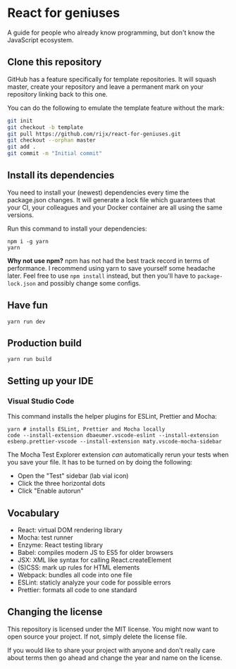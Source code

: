 # React for geniuses

A guide for people who already know programming, but don't know the JavaScript ecosystem.

## Clone this repository

GitHub has a feature specifically for template repositories. It will squash master, create your repository and leave a permanent mark on your repository linking back to this one.

You can do the following to emulate the template feature without the mark:

```bash
git init
git checkout -b template
git pull https://github.com/rijx/react-for-geniuses.git
git checkout --orphan master
git add .
git commit -m "Initial commit"
```

## Install its dependencies

You need to install your (newest) dependencies every time the package.json changes. It will generate a lock file which guarantees that your CI, your colleagues and your Docker container are all using the same versions.

Run this command to install your dependencies:

```
npm i -g yarn
yarn
```

**Why not use npm?** npm has not had the best track record in terms of performance. I recommend using yarn to save yourself some headache later. Feel free to use `npm install` instead, but then you'll have to `package-lock.json` and possibly change some configs.

## Have fun

```
yarn run dev
```

## Production build

```
yarn run build
```

## Setting up your IDE

### Visual Studio Code

This command installs the helper plugins for ESLint, Prettier and Mocha:

```
yarn # installs ESLint, Prettier and Mocha locally
code --install-extension dbaeumer.vscode-eslint --install-extension esbenp.prettier-vscode --install-extension maty.vscode-mocha-sidebar
```

The Mocha Test Explorer extension _can_ automatically rerun your tests when you save your file. It has to be turned on by doing the following:

- Open the "Test" sidebar (lab vial icon)
- Click the three horizontal dots
- Click "Enable autorun"

## Vocabulary

- React: virtual DOM rendering library
- Mocha: test runner
- Enzyme: React testing library
- Babel: compiles modern JS to ES5 for older browsers
- JSX: XML like syntax for calling React.createElement
- (S)CSS: mark up rules for HTML elements
- Webpack: bundles all code into one file
- ESLint: staticly analyze your code for possible errors
- Prettier: formats all code to one standard

## Changing the license

This repository is licensed under the MIT license. You might now want to open source your project. If not, simply delete the license file.

If you would like to share your project with anyone and don't really care about terms then go ahead and change the year and name on the license.
